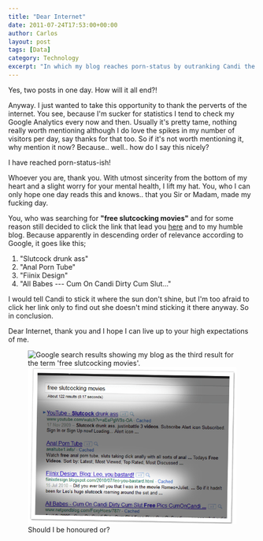 ```yaml
---
title: "Dear Internet"
date: 2011-07-24T17:53:00+00:00
author: Carlos
layout: post
tags: [Data]
category: Technology
excerpt: "In which my blog reaches porn-status by outranking Candi the dirty cum slut for the search term *free slutcocking movies*."
---
```

Yes, two posts in one day. How will it all end?!

Anyway. I just wanted to take this opportunity to thank the perverts of the internet. You see, because I'm sucker for statistics I tend to check my Google Analytics every now and then. Usually it's pretty tame, nothing really worth mentioning although I do love the spikes in my number of visitors per day, say thanks for that too. So if it's not worth mentioning it, why mention it now? Because.. well.. how do I say this nicely?

I have reached porn-status-ish!

Whoever you are, thank you. With utmost sincerity from the bottom of my heart and a slight worry for your mental health, I lift my hat. You, who I can only hope one day reads this and knows.. that you Sir or Madam, made my fucking day.

You, who was searching for **"free slutcocking movies"** and for some reason still decided to click the link that lead you [here](/blog/leo-you-bastard) and to my humble blog. Because apparently in descending order of relevance according to Google, it goes like this;

  1. "Slutcock drunk ass"
  2. "Anal Porn Tube"
  3. "Fiinix Design"
  4. "All Babes --- Cum On Candi Dirty Cum Slut..."

I would tell Candi to stick it where the sun don't shine, but I'm too afraid to click her link only to find out she doesn't mind sticking it there anyway. So in conclusion.

Dear Internet, thank you and I hope I can live up to your high expectations of me.

<figure>
    <img class="js-lazy-load" data-original="/assets/posts/2011/07/slutcock.png" alt="Google search results showing my blog as the third result for the term 'free slutcocking movies'.">
  <noscript>
    <img src="/assets/posts/2011/07/slutcock.png" alt="Google search results showing my blog as the third result for the term 'free slutcocking movies'.">
  </noscript>
  <figcaption>Should I be honoured or?</figcaption>
</figure>